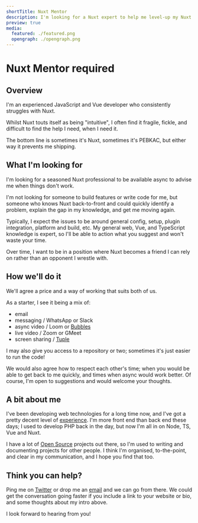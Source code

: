 ```yaml
---
shortTitle: Nuxt Mentor
description: I'm looking for a Nuxt expert to help me level-up my Nuxt skills
preview: true
media:
  featured: ./featured.png
  opengraph: ./opengraph.png
---
```


# Nuxt Mentor required

## Overview

I'm an experienced JavaScript and Vue developer who consistently struggles with Nuxt.

Whilst Nuxt touts itself as being "intuitive", I often find it fragile, fickle, and difficult to find the help I need, when I need it.

The bottom line is sometimes it's Nuxt, sometimes it's PEBKAC, but either way it prevents me shipping.

## What I'm looking for

I'm looking for a seasoned Nuxt professional to be available async to advise me when things don't work.

I'm not looking for someone to build features or write code for me, but someone who knows Nuxt back-to-front and could quickly identify a problem, explain the gap in my knowledge, and get me moving again.

Typically, I expect the issues to be around general config, setup, plugin integration, platform and build, etc. My general web, Vue, and TypeScript knowledge is expert, so I'll be able to action what you suggest and won't waste your time. 

Over time, I want to be in a position where Nuxt becomes a friend I can rely on rather than an opponent I wrestle with. 

## How we'll do it

We'll agree a price and a way of working that suits both of us.

As a starter, I see it being a mix of:

- email
- messaging / WhatsApp or Slack
- async video / Loom or [Bubbles](https://www.usebubbles.com/)
- live video / Zoom or GMeet
- screen sharing / [Tuple](https://tuple.app/)

I may also give you access to a repository or two; sometimes it's just easier to run the code!

We would also agree how to respect each other's time; when you would be able to get back to me quickly, and times when async would work better. Of course, I'm open to suggestions and would welcome your thoughts.

## A bit about me

I've been developing web technologies for a long time now, and I've got a pretty decent level of [experience](/bio/). I'm more front end than back end these days; I used to develop PHP back in the day, but now I'm all in on Node, TS, Vue and Nuxt.

I have a lot of [Open Source](/projects/open-source/) projects out there, so I'm used to writing and documenting projects for other people. I think I'm organised, to-the-point, and clear in my communication, and I hope you find that too.

## Think you can help?

Ping me on [Twitter](https://twitter.com/dave_stewart) or drop me an [email](mailto:nuxt@davestewart.co.uk?subject=I%20can%20help%20you%20with%20Nuxt) and we can go from there. We could get the conversation going faster if you include a link to your website or bio, and some thoughts about my intro above.

I look forward to hearing from you!

<SiteIcon size="35" fill="#ea4848" />
